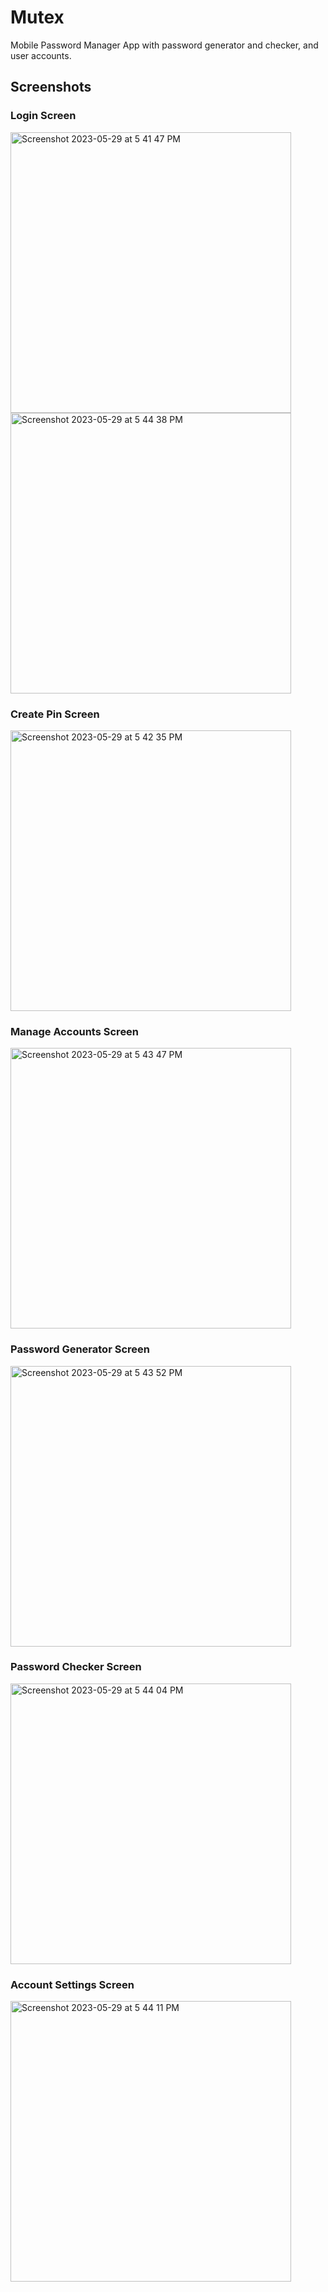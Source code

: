 # Mutex
Mobile Password Manager App with password generator and checker, and user accounts.

## Screenshots

### Login Screen
<img width="449" alt="Screenshot 2023-05-29 at 5 41 47 PM" src="https://github.com/melmatx/Mutex/assets/87235413/dff3000a-cf33-42aa-91ed-d4e5a9c2f4c7">

<img width="449" alt="Screenshot 2023-05-29 at 5 44 38 PM" src="https://github.com/melmatx/Mutex/assets/87235413/b0402ef1-5de0-4010-a145-5774af4ad109">

### Create Pin Screen

<img width="449" alt="Screenshot 2023-05-29 at 5 42 35 PM" src="https://github.com/melmatx/Mutex/assets/87235413/52ed4fce-c817-46b0-b31a-1e19a7f4176e">

### Manage Accounts Screen

<img width="449" alt="Screenshot 2023-05-29 at 5 43 47 PM" src="https://github.com/melmatx/Mutex/assets/87235413/8612312c-6f8a-462c-91bb-a72ad106a73f">

### Password Generator Screen

<img width="449" alt="Screenshot 2023-05-29 at 5 43 52 PM" src="https://github.com/melmatx/Mutex/assets/87235413/6fa6bc01-9108-4dab-97e3-5e6b25f3a946">

### Password Checker Screen

<img width="449" alt="Screenshot 2023-05-29 at 5 44 04 PM" src="https://github.com/melmatx/Mutex/assets/87235413/1d03e195-9c32-40c6-b740-8b447eafab07">

### Account Settings Screen

<img width="449" alt="Screenshot 2023-05-29 at 5 44 11 PM" src="https://github.com/melmatx/Mutex/assets/87235413/ecaa5dc7-4971-4f58-a3d1-817043d1e42c">
